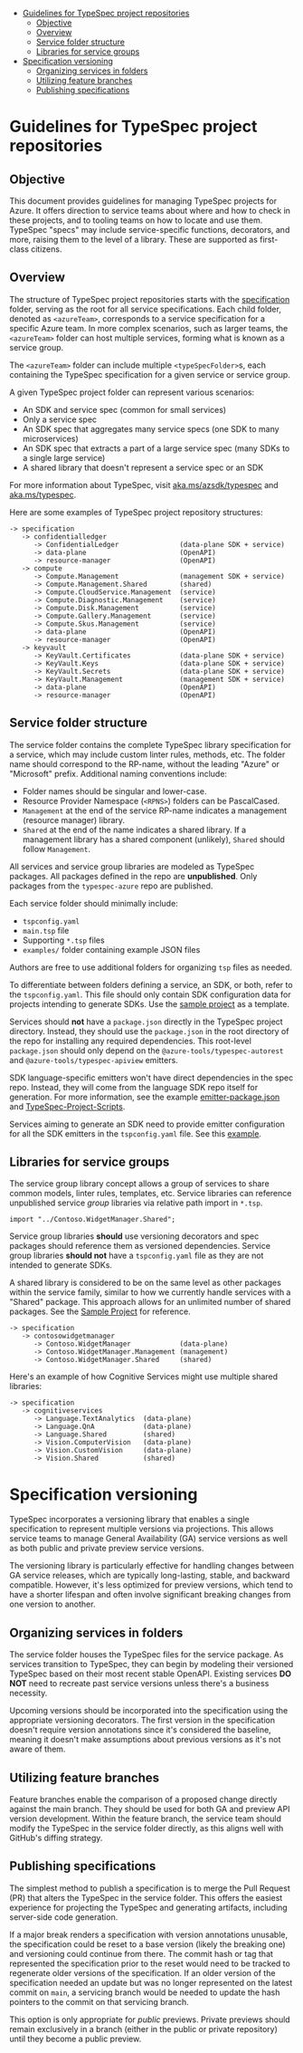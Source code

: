- [Guidelines for TypeSpec project repositories](#guidelines-for-typespec-project-repositories)
  - [Objective](#objective)
  - [Overview](#overview)
  - [Service folder structure](#service-folder-structure)
  - [Libraries for service groups](#libraries-for-service-groups)
- [Specification versioning](#specification-versioning)
    - [Organizing services in folders](#organizing-services-in-folders)
    - [Utilizing feature branches](#utilizing-feature-branches)
    - [Publishing specifications](#publishing-specifications)

# Guidelines for TypeSpec project repositories

## Objective

This document provides guidelines for managing TypeSpec projects for Azure. It offers direction to service teams about where and how to check in these projects, and to tooling teams on how to locate and use them. TypeSpec "specs" may include service-specific functions, decorators, and more, raising them to the level of a library. These are supported as first-class citizens.

## Overview

The structure of TypeSpec project repositories starts with the [specification](https://aka.ms/azsdk/spec-dirs) folder, serving as the root for all service specifications. Each child folder, denoted as `<azureTeam>`, corresponds to a service specification for a specific Azure team. In more complex scenarios, such as larger teams, the `<azureTeam>` folder can host multiple services, forming what is known as a service group.

The `<azureTeam>` folder can include multiple `<typeSpecFolder>`s, each containing the TypeSpec specification for a given service or service group.

A given TypeSpec project folder can represent various scenarios:

- An SDK and service spec (common for small services)
- Only a service spec
- An SDK spec that aggregates many service specs (one SDK to many microservices)
- An SDK spec that extracts a part of a large service spec (many SDKs to a single large service)
- A shared library that doesn't represent a service spec or an SDK

For more information about TypeSpec, visit [aka.ms/azsdk/typespec](aka.ms/azsdk/typespec) and [aka.ms/typespec](aka.ms/typespec).

Here are some examples of TypeSpec project repository structures:
```
-> specification
   -> confidentialledger
      -> ConfidentialLedger               (data-plane SDK + service)
      -> data-plane                       (OpenAPI)
      -> resource-manager                 (OpenAPI)
   -> compute
      -> Compute.Management               (management SDK + service)
      -> Compute.Management.Shared        (shared)
      -> Compute.CloudService.Management  (service)
      -> Compute.Diagnostic.Management    (service)
      -> Compute.Disk.Management          (service)
      -> Compute.Gallery.Management       (service)
      -> Compute.Skus.Management          (service)
      -> data-plane                       (OpenAPI)
      -> resource-manager                 (OpenAPI)
   -> keyvault
      -> KeyVault.Certificates            (data-plane SDK + service)
      -> KeyVault.Keys                    (data-plane SDK + service)
      -> KeyVault.Secrets                 (data-plane SDK + service)
      -> KeyVault.Management              (management SDK + service)
      -> data-plane                       (OpenAPI)
      -> resource-manager                 (OpenAPI)
```
## Service folder structure

The service folder contains the complete TypeSpec library specification for a service, which may include custom linter rules, methods, etc. The folder name should correspond to the RP-name, without the leading "Azure" or "Microsoft" prefix. Additional naming conventions include:

- Folder names should be singular and lower-case.
- Resource Provider Namespace (`<RPNS>`) folders can be PascalCased.
- `Management` at the end of the service RP-name indicates a management (resource manager) library.
- `Shared` at the end of the name indicates a shared library. If a management library has a shared component (unlikely), `Shared` should follow `Management`.

All services and service group libraries are modeled as TypeSpec packages. All packages defined in the repo are **unpublished**. Only packages from the `typespec-azure` repo are published.

Each service folder should minimally include:

- `tspconfig.yaml`
- `main.tsp` file
- Supporting `*.tsp` files
- `examples/` folder containing example JSON files

Authors are free to use additional folders for organizing `tsp` files as needed.

To differentiate between folders defining a service, an SDK, or both, refer to the `tspconfig.yaml`. This file should only contain SDK configuration data for projects intending to generate SDKs. Use the [sample project](https://github.com/Azure/azure-rest-api-specs/blob/main/specification/contosowidgetmanager/Contoso.WidgetManager/tspconfig.yaml) as a template.

Services should **not** have a `package.json` directly in the TypeSpec project directory. Instead, they should use the `package.json` in the root directory of the repo for installing any required dependencies. This root-level `package.json` should only depend on the `@azure-tools/typespec-autorest` and `@azure-tools/typespec-apiview` emitters.

SDK language-specific emitters won't have direct dependencies in the spec repo. Instead, they will come from the language SDK repo itself for generation. For more information, see the example [emitter-package.json](https://github.com/Azure/azure-sdk-for-net/blob/main/eng/emitter-package.json) and [TypeSpec-Project-Scripts](https://github.com/Azure/azure-sdk-tools/blob/main/doc/common/TypeSpec-Project-Scripts.md).

Services aiming to generate an SDK need to provide emitter configuration for all the SDK emitters in the `tspconfig.yaml` file. See this [example](..\specification\contosowidgetmanager\Contoso.WidgetManager\tspconfig.yaml).

## Libraries for service groups

The service group library concept allows a group of services to share common models, linter rules, templates, etc. Service libraries can reference unpublished service _group_ libraries via relative path import in `*.tsp`.
```
import "../Contoso.WidgetManager.Shared";
```
Service group libraries **should** use versioning decorators and spec packages should reference them as versioned dependencies. Service group libraries **should not** have a `tspconfig.yaml` file as they are not intended to generate SDKs.

A shared library is considered to be on the same level as other packages within the service family, similar to how we currently handle services with a "Shared" package. This approach allows for an unlimited number of shared packages. See the [Sample Project](https://github.com/Azure/azure-rest-api-specs/blob/main/specification/contosowidgetmanager/Contoso.WidgetManager/tspconfig.yaml) for reference.

```
-> specification
   -> contosowidgetmanager
      -> Contoso.WidgetManager            (data-plane)
      -> Contoso.WidgetManager.Management (management)
      -> Contoso.WidgetManager.Shared     (shared)
```

Here's an example of how Cognitive Services might use multiple shared libraries:

```
-> specification
   -> cognitiveservices
      -> Language.TextAnalytics  (data-plane)
      -> Language.QnA            (data-plane)
      -> Language.Shared         (shared)
      -> Vision.ComputerVision   (data-plane)
      -> Vision.CustomVision     (data-plane)
      -> Vision.Shared           (shared)
```
# Specification versioning

TypeSpec incorporates a versioning library that enables a single specification to represent multiple versions via projections. This allows service teams to manage General Availability (GA) service versions as well as both public and private preview service versions. 

The versioning library is particularly effective for handling changes between GA service releases, which are typically long-lasting, stable, and backward compatible. However, it's less optimized for preview versions, which tend to have a shorter lifespan and often involve significant breaking changes from one version to another.

## Organizing services in folders

The service folder houses the TypeSpec files for the service package. As services transition to TypeSpec, they can begin by modeling their versioned TypeSpec based on their most recent stable OpenAPI. Existing services **DO NOT** need to recreate past service versions unless there's a business necessity. 

Upcoming versions should be incorporated into the specification using the appropriate versioning decorators. The first version in the specification doesn't require version annotations since it's considered the baseline, meaning it doesn't make assumptions about previous versions as it's not aware of them.

## Utilizing feature branches

Feature branches enable the comparison of a proposed change directly against the main branch. They should be used for both GA and preview API version development. Within the feature branch, the service team should modify the TypeSpec in the service folder directly, as this aligns well with GitHub's diffing strategy.

## Publishing specifications

The simplest method to publish a specification is to merge the Pull Request (PR) that alters the TypeSpec in the service folder. This offers the easiest experience for projecting the TypeSpec and generating artifacts, including server-side code generation.

If a major break renders a specification with version annotations unusable, the specification could be reset to a base version (likely the breaking one) and versioning could continue from there. The commit hash or tag that represented the specification prior to the reset would need to be tracked to regenerate older versions of the specification. If an older version of the specification needed an update but was no longer represented on the latest commit on `main`, a servicing branch would be needed to update the hash pointers to the commit on that servicing branch.

This option is only appropriate for _public_ previews. Private previews should remain exclusively in a branch (either in the public or private repository) until they become a public preview.
